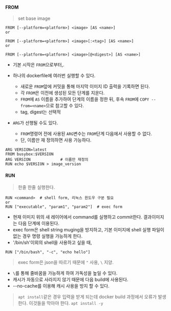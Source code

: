 #### FROM
> set base image
```docker
FROM [--platform=<platform>] <image> [AS <name>]
or

FROM [--platform=<platform>] <image>[:<tag>] [AS <name>]
or

FROM [--platform=<platform>] <image>[@<digest>] [AS <name>]
```

* 기본 시작은 `FROM`으로부터,.
* 하나의 dockerfile에 여러번 실행할 수 있다. 
    * 새로운 `FROM`앞에 커밋을 통해 마지막 이미지 ID 출력을 기록하면 된다.
    * 각 `FROM`은 이전에 생성된 모든 단계를 지운다.
    * `FROM`에 `AS` 이름을 추가하여 단계의 이름을 정한 뒤, 후속 `FROM`에 `COPY --from=<name>`으로 참고할 수 있다.
    * tag, digest는 선택적

* `ARG`가 선행될 수도 있다.
    * `FROM`명령어 전에 사용된 `ARG`변수는 `FROM`단계 다음에서 사용할 수 없다.
    * 단, 이름만 재 정의하면 사용 가능하다.
```docker
ARG VERSION=latest
FROM busybox:$VERSION
ARG VERSION             # 이름만 재정의
RUN echo $VERSION > image_version
```

#### RUN
> 한줄 한줄 실행한다.
```docker
RUN <command>  # shell form, 리눅스 윈도우 구분 필요
or
RUN ["executable", "param1", "param2"]  # exec form
```
* 현재 이미지 위의 새 레이어에서 command를 실행하고 commit한다. 결과이미지는 다음 단계에 이용된다.
* exec form은 shell string muging을 방지하고, 기본 이미지에 shell 실행 파일이 없는 경우 명령 실행을 가능하게 한다.
* '/bin/sh'이외의 shell을 사용하고 싶을 때,
```docker
RUN ["/bin/bash", "-c", "echo hello"]
```
> exec form은 json을 따르기 때문에 `"` 사용, `\` 지양. 

* `\`를 통해 줄바꿈을 가능하게 하여 가독성을 높일 수 있다.
* 캐시가 자동으로 사라지지 않기 때문에 다음 build에 사용된다.
* --no-cache를 이용해 캐시 사용을 방지 할 수 있다.

> `apt install`같은 경우 입력을 받게 되는데 docker build 과정에서 오류가 발생한다. 이것들을 막아야 한다. `apt install -y`


